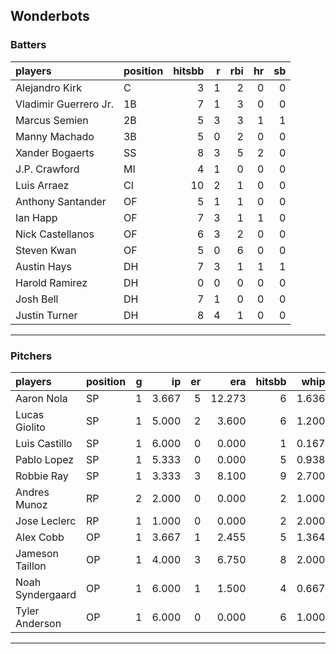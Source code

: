 ## Wonderbots

### Batters

 
|players               |position | hitsbb|  r| rbi| hr| sb| 
|:---------------------|:--------|------:|--:|---:|--:|--:| 
|Alejandro Kirk        |C        |      3|  1|   2|  0|  0| 
|Vladimir Guerrero Jr. |1B       |      7|  1|   3|  0|  0| 
|Marcus Semien         |2B       |      5|  3|   3|  1|  1| 
|Manny Machado         |3B       |      5|  0|   2|  0|  0| 
|Xander Bogaerts       |SS       |      8|  3|   5|  2|  0| 
|J.P. Crawford         |MI       |      4|  1|   0|  0|  0| 
|Luis Arraez           |CI       |     10|  2|   1|  0|  0| 
|Anthony Santander     |OF       |      5|  1|   1|  0|  0| 
|Ian Happ              |OF       |      7|  3|   1|  1|  0| 
|Nick Castellanos      |OF       |      6|  3|   2|  0|  0| 
|Steven Kwan           |OF       |      5|  0|   6|  0|  0| 
|Austin Hays           |DH       |      7|  3|   1|  1|  1| 
|Harold Ramirez        |DH       |      0|  0|   0|  0|  0| 
|Josh Bell             |DH       |      7|  1|   0|  0|  0| 
|Justin Turner         |DH       |      8|  4|   1|  0|  0| 


* * *

### Pitchers

 
|players          |position |  g|    ip| er|    era| hitsbb|  whip| so|  w| sv| 
|:----------------|:--------|--:|-----:|--:|------:|------:|-----:|--:|--:|--:| 
|Aaron Nola       |SP       |  1| 3.667|  5| 12.273|      6| 1.636|  4|  0|  0| 
|Lucas Giolito    |SP       |  1| 5.000|  2|  3.600|      6| 1.200|  6|  0|  0| 
|Luis Castillo    |SP       |  1| 6.000|  0|  0.000|      1| 0.167|  6|  0|  0| 
|Pablo Lopez      |SP       |  1| 5.333|  0|  0.000|      5| 0.938|  8|  1|  0| 
|Robbie Ray       |SP       |  1| 3.333|  3|  8.100|      9| 2.700|  3|  0|  0| 
|Andres Munoz     |RP       |  2| 2.000|  0|  0.000|      2| 1.000|  1|  0|  1| 
|Jose Leclerc     |RP       |  1| 1.000|  0|  0.000|      2| 2.000|  1|  0|  0| 
|Alex Cobb        |OP       |  1| 3.667|  1|  2.455|      5| 1.364|  6|  0|  0| 
|Jameson Taillon  |OP       |  1| 4.000|  3|  6.750|      8| 2.000|  2|  0|  0| 
|Noah Syndergaard |OP       |  1| 6.000|  1|  1.500|      4| 0.667|  6|  0|  0| 
|Tyler Anderson   |OP       |  1| 6.000|  0|  0.000|      6| 1.000|  4|  1|  0| 


* * *


